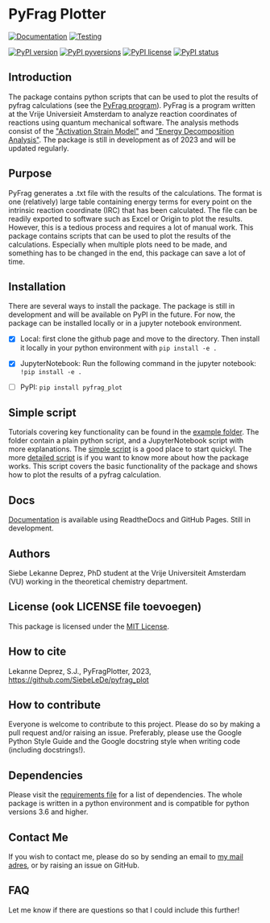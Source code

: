 # PyFrag Plotter

[![Documentation](https://github.com/SiebeLeDe/pyfrag_plot/actions/workflows/build_docs.yml/badge.svg)](https://github.com/SiebeLeDe/pyfrag_plot/actions/workflows/build_docs.yml) [![Testing](https://github.com/SiebeLeDe/pyfrag_plot/actions/workflows/test.yml/badge.svg)](https://github.com/SiebeLeDe/pyfrag_plot/actions/workflows/test.yml)

[![PyPI version](https://badge.fury.io/py/pyfrag-plotter.svg)](https://badge.fury.io/py/pyfrag-plotter) [![PyPI pyversions](https://img.shields.io/pypi/pyversions/pyfrag-plotter.svg)](https://pypi.python.org/pypi/pyfrag-plotter/) [![PyPI license](https://img.shields.io/pypi/l/pyfrag-plotter.svg)](https://pypi.python.org/pypi/pyfrag-plotter/) [![PyPI status](https://img.shields.io/pypi/status/pyfrag-plotter.svg)](https://pypi.python.org/pypi/pyfrag-plotter/)

## Introduction

The package contains python scripts that can be used to plot the results of pyfrag calculations (see the [PyFrag program](https://pyfragdocument.readthedocs.io/en/latest/install.html)). PyFrag is a program written at the Vrije Universieit Amsterdam to analyze reaction coordinates of reactions using quantum mechanical software. The analysis methods consist of the ["Activation Strain Model"](https://www.nature.com/articles/s41596-019-0265-0) and ["Energy Decomposition Analysis"](https://onlinelibrary.wiley.com/doi/10.1002/9780470125922.ch1). The package is still in development as of 2023 and will be updated regularly.

## Purpose

PyFrag generates a .txt file with the results of the calculations. The format is one (relatively) large table containing energy terms for every point on the intrinsic reaction coordinate (IRC) that has been calculated. The file can be readily exported to software such as Excel or Origin to plot the results. However, this is a tedious process and requires a lot of manual work. This package contains scripts that can be used to plot the results of the calculations. Especially when multiple plots need to be made, and something has to be changed in the end, this package can save a lot of time.

## Installation

There are several ways to install the package. The package is still in development and will be available on PyPI in the future. For now, the package can be installed locally or in a jupyter notebook environment.

- [x] Local: first clone the github page and move to the directory. Then install it locally in your python environment with
``pip install -e .``

- [x] JupyterNotebook: Run the following command in the jupyter notebook:
``!pip install -e .``

- [ ] PyPI: ``pip install pyfrag_plot``

## Simple script

Tutorials covering key functionality can be found in the [example folder](example). The folder contain a plain python script, and a JupyterNotebook script with more explanations. The [simple script](example/example_pyfrag_plotter.py) is a good place to start quickyl. The more [detailed script](example/example_pyfrag_plotter.ipynb) is if you want to know more about how the package works. This script covers the basic functionality of the package and shows how to plot the results of a pyfrag calculation.

## Docs

[Documentation](https://siebelede.github.io/pyfrag_plot/) is available using ReadtheDocs and GitHub Pages. Still in development.

## Authors

Siebe Lekanne Deprez, PhD student at the Vrije Universiteit Amsterdam (VU) working in the theoretical chemistry department.

## License (ook LICENSE file toevoegen)

This package is licensed under the [MIT License](LICENSE.txt).

## How to cite

Lekanne Deprez, S.J., PyFragPlotter, 2023, https://github.com/SiebeLeDe/pyfrag_plot

## How to contribute

Everyone is welcome to contribute to this project. Please do so by making a pull request and/or raising an issue. Preferably, please use the Google Python Style Guide and the Google docstring style when writing code (including docstrings!).

## Dependencies

Please visit the [requirements file](requirements.txt) for a list of dependencies. The whole package is written in a python environment and is compatible for python versions 3.6 and higher.

## Contact Me

If you wish to contact me, please do so by sending an email to [my mail adres](s.j.lekanne.deprez@vu.nl), or by raising an issue on GitHub.

## FAQ

Let me know if there are questions so that I could include this further!
